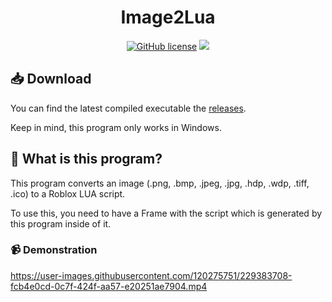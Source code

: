 <div align="center">

# Image2Lua

[![GitHub license](https://img.shields.io/badge/license-AGPL%203.0-green)](./LICENSE)
<a href="https://github.com/mov-ebx">
    <img src="https://gpvc.arturio.dev/mov-ebx">
</a>
</div>

## :inbox_tray: Download

You can find the latest compiled executable the [releases](https://github.com/mov-ebx/Image2Lua/releases/latest).

Keep in mind, this program only works in Windows.

## :thinking: What is this program?

This program converts an image (.png, .bmp, .jpeg, .jpg, .hdp, .wdp, .tiff, .ico) to a Roblox LUA script.

To use this, you need to have a Frame with the script which is generated by this program inside of it.

### :video_camera: Demonstration

https://user-images.githubusercontent.com/120275751/229383708-fcb4e0cd-0c7f-424f-aa57-e20251ae7904.mp4
